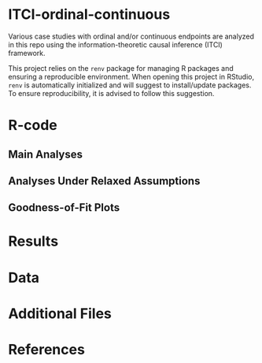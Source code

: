 
<!-- README.md is generated from README.Rmd. Please edit that file -->

# ITCI-ordinal-continuous

<!-- badges: start -->
<!-- badges: end -->

Various case studies with ordinal and/or continuous endpoints are
analyzed in this repo using the information-theoretic causal inference
(ITCI) framework.

This project relies on the `renv` package for managing R packages and
ensuring a reproducible environment. When opening this project in
RStudio, `renv` is automatically initialized and will suggest to
install/update packages. To ensure reproducibility, it is advised to
follow this suggestion.

# R-code

## Main Analyses

## Analyses Under Relaxed Assumptions

## Goodness-of-Fit Plots

# Results

# Data

# Additional Files

# References
